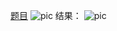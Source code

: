 [题目](https://leetcode.cn/problems/removing-stars-from-a-string/?envType=study-plan-v2&envId=leetcode-75)
![pic](img.png)
结果：
![pic](result.png)